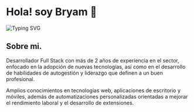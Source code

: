 # Hola! soy Bryam 👋

![Typing SVG](https://readme-typing-svg.demolab.com?font=Fira+Code&weight=500&size=18&duration=5000&pause=1500&center=true&vCenter=true&width=600&lines=Full+Stack+Developer;Automatizaciones+y+desarrollo+de+soluciones)

## Sobre mi.

Desarrollador Full Stack con más de 2 años de experiencia en el sector, enfocado en la adopción de nuevas tecnologías, así como en el desarrollo de habilidades de autogestión y liderazgo que definen a un buen profesional.

Amplios conocimientos en tecnologías web, aplicaciones de escritorio y móviles, además de automatizaciones personalizadas orientadas a mejorar el rendimiento laboral y el desarrollo de extensiones.

